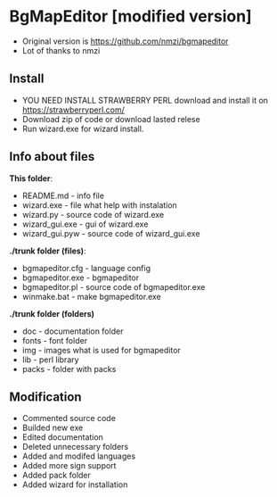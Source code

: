# BgMapEditor [modified version]
- Original version is https://github.com/nmzi/bgmapeditor
- Lot of thanks to nmzi

## Install 
- YOU NEED INSTALL STRAWBERRY PERL download and install it on https://strawberryperl.com/
- Download zip of code or download lasted relese
- Run wizard.exe for wizard install. 

## Info about files
**This folder**:
- README.md - info file
- wizard.exe - file what help with instalation
- wizard.py - source code of wizard.exe
- wizard_gui.exe - gui of wizard.exe
- wizard_gui.pyw - source code of wizard_gui.exe

**./trunk folder (files)**:
- bgmapeditor.cfg - language config
- bgmapeditor.exe - bgmapeditor
- bgmapeditor.pl - source code of bgmapeditor.exe
- winmake.bat - make bgmapeditor.exe 

**./trunk folder (folders)**
- doc - documentation folder 
- fonts - font folder
- img - images what is used for bgmapeditor
- lib - perl library
- packs - folder with packs 

## Modification 
- Commented source code
- Builded new exe 
- Edited documentation
- Deleted unnecessary folders
- Added and modifed languages
- Added more sign support
- Added pack folder
- Added wizard for installation
